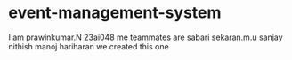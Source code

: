 # event-management-system
I am prawinkumar.N 23ai048
me teammates are 
sabari sekaran.m.u
sanjay
nithish
manoj hariharan
we created this one
